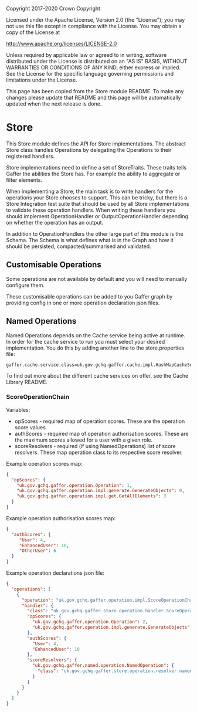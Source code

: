 Copyright 2017-2020 Crown Copyright

Licensed under the Apache License, Version 2.0 (the "License");
you may not use this file except in compliance with the License.
You may obtain a copy of the License at

  http://www.apache.org/licenses/LICENSE-2.0

Unless required by applicable law or agreed to in writing, software
distributed under the License is distributed on an "AS IS" BASIS,
WITHOUT WARRANTIES OR CONDITIONS OF ANY KIND, either express or implied.
See the License for the specific language governing permissions and
limitations under the License.

This page has been copied from the Store module README. To make any changes please update that README and this page will be automatically updated when the next release is done.


# Store

This Store module defines the API for Store implementations. The abstract Store class handles Operations by delegating the Operations to their registered handlers.

Store implementations need to define a set of StoreTraits. These traits tells Gaffer the abilities the Store has. For example the ability to aggregate or filter elements.

When implementing a Store, the main task is to write handlers for the operations your Store chooses to support. This can be tricky, but there is a Store Integration test suite that should be used by all Store implementations to validate these operation handlers. When writing these handlers you should implement OperationHandler or OutputOperationHandler depending on whether the operation has an output.

In addition to OperationHandlers the other large part of this module is the Schema. The Schema is what defines what is in the Graph and how it should be persisted, compacted/summarised and validated.


## Customisable Operations

Some operations are not available by default and you will need to manually configure them.

These customisable operations can be added to you Gaffer graph by providing config
in one or more operation declaration json files.

## Named Operations
Named Operations depends on the Cache service being active at runtime.
In order for the cache service to run you must select your desired
implementation. You do this by adding another line to the store.properties
file:
```
gaffer.cache.service.class=uk.gov.gchq.gaffer.cache.impl.HashMapCacheService
```

To find out more about the different cache services on offer, see the
Cache Library README.

### ScoreOperationChain

Variables:
- opScores - required map of operation scores. These are the operation score values.
- authScores - required map of operation authorisation scores. These are the maximum scores allowed for a user with a given role.
- scoreResolvers - required (if using NamedOperations) list of score resolvers. These map operation class to its respective score resolver.

Example operation scores map:

```json
{ 
  "opScores": {
    "uk.gov.gchq.gaffer.operation.Operation": 1,
    "uk.gov.gchq.gaffer.operation.impl.generate.GenerateObjects": 0,
    "uk.gov.gchq.gaffer.operation.impl.get.GetAllElements": 3
  }
}
```

Example operation authorisation scores map:

```json
{
  "authScores": {
     "User": 4,
     "EnhancedUser": 10,
     "OtherUser": 6
  }
}
```

Example operation declarations json file:

```json
{
  "operations": [
    {
      "operation": "uk.gov.gchq.gaffer.operation.impl.ScoreOperationChain",
      "handler": {
        "class": "uk.gov.gchq.gaffer.store.operation.handler.ScoreOperationChainHandler",
        "opScores": {
          "uk.gov.gchq.gaffer.operation.Operation": 2,
          "uk.gov.gchq.gaffer.operation.impl.generate.GenerateObjects": 0
        },
        "authScores": {
          "User": 4,
          "EnhancedUser": 10
        },
        "scoreResolvers": {
          "uk.gov.gchq.gaffer.named.operation.NamedOperation": {
            "class": "uk.gov.gchq.gaffer.store.operation.resolver.named.NamedOperationScoreResolver"
          }
        }
      }
    }
  ]
}
```
